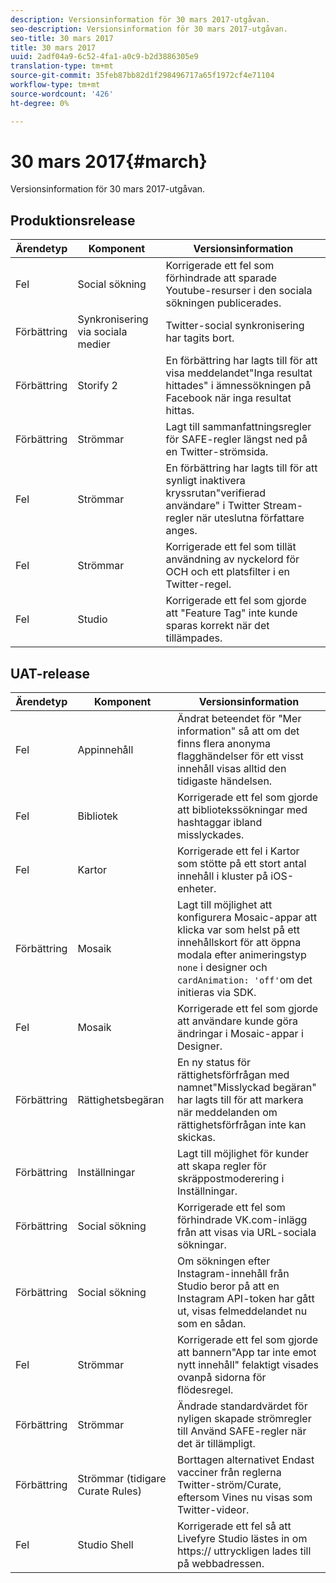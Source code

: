 ```yaml
---
description: Versionsinformation för 30 mars 2017-utgåvan.
seo-description: Versionsinformation för 30 mars 2017-utgåvan.
seo-title: 30 mars 2017
title: 30 mars 2017
uuid: 2adf04a9-6c52-4fa1-a0c9-b2d3886305e9
translation-type: tm+mt
source-git-commit: 35feb87bb82d1f298496717a65f1972cf4e71104
workflow-type: tm+mt
source-wordcount: '426'
ht-degree: 0%

---
```



# 30 mars 2017{#march}

Versionsinformation för 30 mars 2017-utgåvan.

## Produktionsrelease

| Ärendetyp | Komponent | Versionsinformation |
|---|---|---|
| Fel | Social sökning | Korrigerade ett fel som förhindrade att sparade Youtube-resurser i den sociala sökningen publicerades. |
| Förbättring | Synkronisering via sociala medier | Twitter-social synkronisering har tagits bort. |
| Förbättring | Storify 2 | En förbättring har lagts till för att visa meddelandet&quot;Inga resultat hittades&quot; i ämnessökningen på Facebook när inga resultat hittas. |
| Förbättring | Strömmar | Lagt till sammanfattningsregler för SAFE-regler längst ned på en Twitter-strömsida. |
| Fel | Strömmar | En förbättring har lagts till för att synligt inaktivera kryssrutan&quot;verifierad användare&quot; i Twitter Stream-regler när uteslutna författare anges. |
| Fel | Strömmar | Korrigerade ett fel som tillät användning av nyckelord för OCH och ett platsfilter i en Twitter-regel. |
| Fel | Studio | Korrigerade ett fel som gjorde att &quot;Feature Tag&quot; inte kunde sparas korrekt när det tillämpades. |

## UAT-release

| Ärendetyp | Komponent | Versionsinformation |
|---|---|---|
| Fel | Appinnehåll | Ändrat beteendet för &quot;Mer information&quot; så att om det finns flera anonyma flagghändelser för ett visst innehåll visas alltid den tidigaste händelsen. |
| Fel | Bibliotek | Korrigerade ett fel som gjorde att bibliotekssökningar med hashtaggar ibland misslyckades. |
| Fel | Kartor | Korrigerade ett fel i Kartor som stötte på ett stort antal innehåll i kluster på iOS-enheter. |
| Förbättring | Mosaik | Lagt till möjlighet att konfigurera Mosaic-appar att klicka var som helst på ett innehållskort för att öppna modala efter animeringstyp `none` i designer och `cardAnimation: 'off'`om det initieras via SDK. |
| Fel | Mosaik | Korrigerade ett fel som gjorde att användare kunde göra ändringar i Mosaic-appar i Designer. |
| Förbättring | Rättighetsbegäran | En ny status för rättighetsförfrågan med namnet&quot;Misslyckad begäran&quot; har lagts till för att markera när meddelanden om rättighetsförfrågan inte kan skickas. |
| Förbättring | Inställningar | Lagt till möjlighet för kunder att skapa regler för skräppostmoderering i Inställningar. |
| Förbättring | Social sökning | Korrigerade ett fel som förhindrade VK.com-inlägg från att visas via URL-sociala sökningar. |
| Förbättring | Social sökning | Om sökningen efter Instagram-innehåll från Studio beror på att en Instagram API-token har gått ut, visas felmeddelandet nu som en sådan. |
| Fel | Strömmar | Korrigerade ett fel som gjorde att bannern&quot;App tar inte emot nytt innehåll&quot; felaktigt visades ovanpå sidorna för flödesregel. |
| Förbättring | Strömmar | Ändrade standardvärdet för nyligen skapade strömregler till Använd SAFE-regler när det är tillämpligt. |
| Förbättring | Strömmar (tidigare Curate Rules) | Borttagen alternativet Endast vacciner från reglerna Twitter-ström/Curate, eftersom Vines nu visas som Twitter-videor. |
| Fel | Studio Shell | Korrigerade ett fel så att Livefyre Studio lästes in om https:// uttryckligen lades till på webbadressen. |

